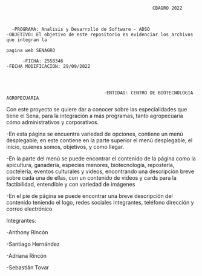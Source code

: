  
                                                          CBAGRO 2022

    
     
      -PROGRAMA: Analisis y Desarrollo de Software - ADSO                    -OBJETIVO: El objetivo de este repositorio es evidenciar los archivos que integran la 
                                                                                pagina web SENAGRO                                                                                
            
          -FICHA: 2558346                                                      -FECHA MODIFICACION: 29/09/2022
          
          
          
   
                                        -ENTIDAD: CENTRO DE BIOTECNOLOGIA AGROPECUARIA    
                            
                            
                            
                            
                            
                            

 Con este proyecto se quiere dar a conocer sobre las especialidades que tiene el Sena, para la integración a más programas, tanto agropecuaria cómo administrativos y corporativos.

 -En esta página se encuentra variedad de opciones, contiene un menú desplegable, en este contiene en la parte superior el menú desplegable, el inicio, quienes somos, objetivos, y como llegar.

 -En la parte del menú  se puede encontrar el contenido de la página como la apicultura, ganadería, especies menores, biotecnología, repostería, coctelería, eventos culturales y videos, encontrando una descripción breve sobre cada una de ellas, con un contenido de videos y cards para la factibilidad, entendible y con variedad de imágenes 

 -En el pie de página se puede encontrar una breve descripción del contenido teniendo el logo, redes sociales integrantes, teléfono dirección y correo electrónico 



 Integrantes:

 -Anthony Rincón 

 -Santiago Hernández

 -Adriana Rincón

 -Sebastián Tovar
